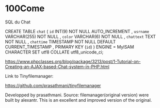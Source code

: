 # 100Come

SQL du Chat

  CREATE TABLE `chat` (
    `id` INT(9) NOT NULL AUTO_INCREMENT , 
    `usrname` VARCHAR(255) NOT NULL , 
    `color` VARCHAR(6) NOT NULL , 
    `chattext` TEXT NOT NULL , 
    `chattime` TIMESTAMP NOT NULL DEFAULT CURRENT_TIMESTAMP , 
    PRIMARY KEY (`id`) 
  ) ENGINE = MyISAM CHARACTER SET utf8 COLLATE utf8_unicode_ci;

https://www.phpclasses.org/blog/package/3213/post/1-Tutorial-on-Creating-an-AJAX-based-Chat-system-in-PHP.html

  
Link to Tinyfilemanager:
  
  
https://github.com/prasathmani/tinyfilemanager
 
Developped by prasathmani.
Source: filemanager(original version) were built by alexantr.
This is an excellent and improved version of the original.